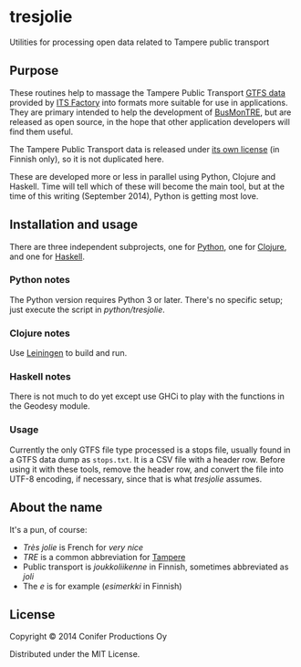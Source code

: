 # tresjolie

Utilities for processing open data related to Tampere public transport

## Purpose

These routines help to massage the Tampere Public Transport
[GTFS data](http://wiki.itsfactory.fi/index.php/Tampere_Public_Transport_GTFS_feed)
provided by [ITS Factory](http://www.hermiagroup.fi/its-factory/)
into formats more suitable for use in applications. They are primary intended to
help the development of [BusMonTRE](http://www.coniferproductions.com/apps/busmontre/), 
but are released as open source, in the hope that other
application developers will find them useful.

The Tampere Public Transport data is released under 
[its own license](http://www.tampere.fi/tampereinfo/avoindata/avoindatalisenssi.html)
(in Finnish only), so it is not duplicated here.

These are developed more or less in parallel using Python, Clojure
and Haskell. Time will tell which of these will become the main
tool, but at the time of this writing (September 2014), Python is
getting most love.

## Installation and usage

There are three independent subprojects, 
one for [Python](http://www.python.org),
one for [Clojure](http://clojure.org),
and one for [Haskell](http://www.haskell.org).

### Python notes

The Python version requires Python 3 or later. There's no specific setup;
just execute the script in _python/tresjolie_.

### Clojure notes

Use [Leiningen](http://leiningen.org) to build and run.

### Haskell notes

There is not much to do yet except use GHCi to play with the
functions in the Geodesy module.

### Usage

Currently the only GTFS file type processed is a stops file, usually
found in a GTFS data dump as `stops.txt`. It is a CSV file with a header row.
Before using it with these tools, remove the header row, and convert the file
into UTF-8 encoding, if necessary, since that is what _tresjolie_ assumes.

## About the name

It's a pun, of course:

* _Très jolie_ is French for _very nice_
* _TRE_ is a common abbreviation for [Tampere](http://www.tampere.fi)
* Public transport is _joukkoliikenne_ in Finnish, sometimes abbreviated as _joli_
* The _e_ is for example (_esimerkki_ in Finnish)

## License

Copyright © 2014 Conifer Productions Oy

Distributed under the MIT License.
